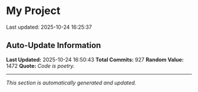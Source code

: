 # My Project


Last updated: 2025-10-24 16:25:37






































































































































































































































































































































































































































































































































































































































































































































































































































































































































































































































































































































































































































































































































































## Auto-Update Information

**Last Updated:** 2025-10-24 16:50:43
**Total Commits:** 927
**Random Value:** 1472
**Quote:** _Code is poetry._

---
_This section is automatically generated and updated._